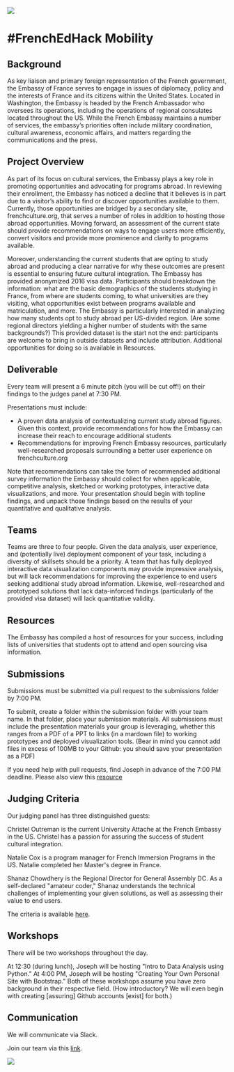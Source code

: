 ![](https://french.georgetown.edu/sites/french/files/files/upload/ambassade.jpg)

# #FrenchEdHack Mobility

## Background
As key liaison and primary foreign representation of the French government, the Embassy of France serves to engage in issues of diplomacy, policy and the interests of France and its citizens within the United States. Located in Washington, the Embassy is headed by the French Ambassador who oversees its operations, including the operations of regional consulates located throughout the US. While the French Embassy maintains a number of services, the embassy’s priorities often include military coordination, cultural awareness, economic affairs, and matters regarding the communications and the press. 

## Project Overview
As part of its focus on cultural services, the Embassy plays a key role in promoting opportunities and advocating for programs abroad. In reviewing their enrollment, the Embassy has noticed a decline that it believes is in part due to a visitor’s ability to find or discover opportunities available to them. Currently, those opportunities are bridged by a secondary site, frenchculture.org, that serves a number of roles in addition to hosting those abroad opportunities. Moving forward, an assessment of the current state should provide recommendations on ways to engage users more efficiently, convert visitors and provide more prominence and clarity to programs available.

Moreover, understanding the current students that are opting to study abroad and producing a clear narrative for why these outcomes are present is essential to ensuring future cultural integration. The Embassy has provided anonymized 2016 visa data. Participants should breakdown the information: what are the basic demographics of the students studying in France, from where are students coming, to what universities are they visiting, what opportunities exist between programs available and matriculation, and more. The Embassy is particularly interested in analyzing how many students opt to study abroad per US-divided region. (Are some regional directors yielding a higher number of students with the same backgrounds?) This provided dataset is the start not the end: participants are welcome to bring in outside datasets and include attribution. Additional opportunities for doing so is available in Resources.

## Deliverable
Every team will present a 6 minute pitch (you will be cut off!) on their findings to the judges panel at 7:30 PM. 

Presentations must include:

- A proven data analysis of contextualizing current study abroad figures. Given this context, provide recommendations for how the Embassy can increase their reach to encourage additional students
- Recommendations for improving French Embassy resources, particularly well-researched proposals surrounding a better user experience on frenchculture.org

Note that recommendations can take the form of recommended additional survey information the Embassy should collect for when applicable, competitive analysis, sketched or working prototypes, interactive data visualizations, and more. Your presentation should begin with topline findings, and unpack those findings based on the results of your quantitative and qualitative analysis.

## Teams
Teams are three to four people. Given the data analysis, user experience, and (potentially live) deployment component of your task, including a diversity of skillsets should be a priority. A team that has fully deployed interactive data visualization components may provide impressive analysis, but will lack recommendations for improving the experience to end users seeking additional study abroad information. Likewise, well-researched and prototyped solutions that lack data-inforced findings (particularly of the provided visa dataset) will lack quantitative validity.

## Resources
The Embassy has compiled a host of resources for your success, including lists of universities that students opt to attend and open sourcing visa information.


## Submissions
Submissions must be submitted via pull request to the submissions folder by 7:00 PM.

To submit, create a folder within the submission folder with your team name. In that folder, place your submission materials. All submissions must include the presentation materials your group is leveraging, whether this ranges from a PDF of a PPT to links (in a mardown file) to working prototypes and deployed visualization tools. (Bear in mind you cannot add files in excess of 100MB to your Github: you should save your presentation as a PDF)

If you need help with pull requests, find Joseph in advance of the 7:00 PM deadline. Please also view this [resource](https://yangsu.github.io/pull-request-tutorial/)

## Judging Criteria

Our judging panel has three distinguished guests:

Christel Outreman is the current University Attache at the French Embassy in the US. Christel has a passion for assuring the success of student cultural integration.

Natalie Cox is a program manager for French Immersion Programs in the US. Natalie completed her Master's degree in France.

Shanaz Chowdhery is the Regional Director for General Assembly DC. As a self-declared "amateur coder," Shanaz understands the technical challenges of implementing your given solutions, as well as assessing their value to end users.

The criteria is available [here](judging.md).


## Workshops

There will be two workshops throughout the day.

At 12:30 (during lunch), Joseph will be hosting "Intro to Data Analysis using Python." At 4:00 PM, Joseph will be hosting "Creating Your Own Personal Site with Bootstrap." Both of these workshops assume you have zero background in their respective field. (How introductory? We will even begin with creating [assuring] Github accounts [exist] for both.)

## Communication

We will communicate via Slack.

Join our team via this [link](https://frenchedhack.slack.com/shared_invite/MTM3MTA3NjU1OTg5LTE0ODYxOTcyNDgtNWEyM2M4M2Y1OQ).




![](http://static-assets.generalassemb.ly/logos/generalassembly-open-graph.png)




